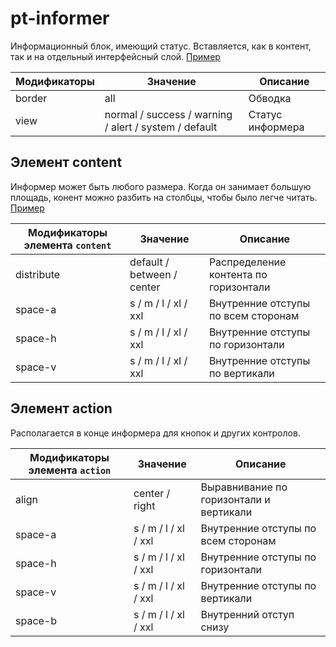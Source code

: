 # pt-informer

Информационный блок, имеющий статус. Вставляется, как в контент, так и на отдельный интерфейсный слой. [Пример](https://codepen.io/whitepapertools/pen/7745643cd2d4e611c2bdf5210f410b90/)

Модификаторы | Значение                                              | Описание
------------ | ----------------------------------------------------- | ----------------
border       | all                                                   | Обводка
view         | normal / success / warning / alert / system / default | Статус информера

## Элемент content

Информер может быть любого размера. Когда он занимает большую площадь, конент можно разбить на столбцы, чтобы было легче читать. [Пример](https://codepen.io/whitepapertools/pen/d84911f6774b80e6bde02217e4d7242f/)

Модификаторы элемента `content`     | Значение                   | Описание
----------------------------------- | -------------------------- | -------------------------------------
distribute                          | default / between / center | Распределение контента по горизонтали
space-a                             | s / m / l / xl / xxl       | Внутренние отступы по всем сторонам
space-h                             | s / m / l / xl / xxl       | Внутренние отступы по горизонтали
space-v                             | s / m / l / xl / xxl       | Внутренние отступы по вертикали

## Элемент action

Располагается в конце информера для кнопок и других контролов.

Модификаторы элемента `action`     | Значение              | Описание
---------------------------------- | --------------------- | ---------------------------------------
align                              | center / right        | Выравнивание по горизонтали и вертикали
space-a                            | s / m / l / xl / xxl  | Внутренние отступы по всем сторонам
space-h                            | s / m / l / xl / xxl  | Внутренние отступы по горизонтали
space-v                            | s / m / l / xl / xxl  | Внутренние отступы по вертикали
space-b                            | s / m / l / xl / xxl  | Внутренний отступ снизу
